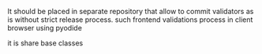 It should be placed in separate repository that allow to commit validators as is without strict release process.
such frontend validations process in client browser using pyodide

it is share base classes